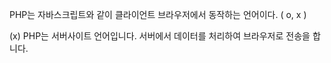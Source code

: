 PHP는 자바스크립트와 같이 클라이언트 브라우저에서 동작하는 언어이다.       ( o, x )

(x) PHP는 서버사이트 언어입니다. 서버에서 데이터를 처리하여 브라우저로 전송을 합니다.